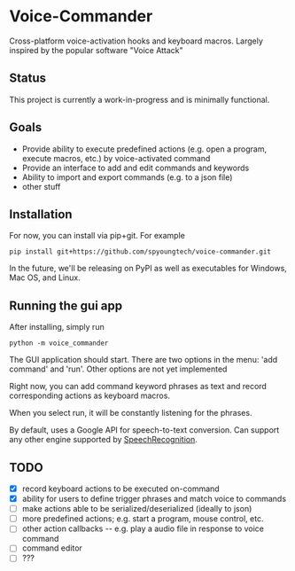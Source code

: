 # Voice-Commander

Cross-platform voice-activation hooks and keyboard macros. Largely inspired by the popular software "Voice Attack"


## Status

This project is currently a work-in-progress and is minimally functional.

## Goals

- Provide ability to execute predefined actions (e.g. open a program, execute macros, etc.) by voice-activated command
- Provide an interface to add and edit commands and keywords
- Ability to import and export commands (e.g. to a json file)
- other stuff


## Installation

For now, you can install via pip+git. For example

```
pip install git+https://github.com/spyoungtech/voice-commander.git
```

In the future, we'll be releasing on PyPI as well as executables for Windows, Mac OS, and Linux.


## Running the gui app

After installing, simply run

```
python -m voice_commander
```

The GUI application should start. There are two options in the menu: 'add command' and 'run'. Other options are not yet implemented

Right now, you can add command keyword phrases as text and record corresponding actions as keyboard macros.

When you select run, it will be constantly listening for the phrases.

By default, uses a Google API for speech-to-text conversion. Can support any other engine supported by [SpeechRecognition](https://pypi.org/project/SpeechRecognition/).


## TODO

- [x] record keyboard actions to be executed on-command
- [x] ability for users to define trigger phrases and match voice to commands
- [ ] make actions able to be serialized/deserialized (ideally to json)
- [ ] more predefined actions; e.g. start a program, mouse control, etc.
- [ ] other action callbacks -- e.g. play a audio file in response to voice command
- [ ] command editor
- [ ] ???
